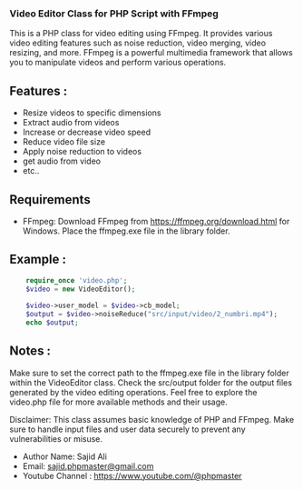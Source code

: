 ### Video Editor Class for PHP Script with FFmpeg
This is a PHP class for video editing using FFmpeg. It provides various video editing features such as noise reduction, video merging, video resizing, and more. FFmpeg is a powerful multimedia framework that allows you to manipulate videos and perform various operations.

## Features :
- Resize videos to specific dimensions
- Extract audio from videos
- Increase or decrease video speed
- Reduce video file size
- Apply noise reduction to videos 
- get audio from video 
-  etc..

## Requirements
- FFmpeg: Download FFmpeg from https://ffmpeg.org/download.html for Windows. Place the ffmpeg.exe file in the library folder.


## Example : 
```php
    require_once 'video.php';
    $video = new VideoEditor();
    
    $video->user_model = $video->cb_model;
    $output = $video->noiseReduce("src/input/video/2_numbri.mp4");
    echo $output;
```

## Notes :
Make sure to set the correct path to the ffmpeg.exe file in the library folder within the VideoEditor class.
Check the src/output folder for the output files generated by the video editing operations.
Feel free to explore the video.php file for more available methods and their usage.

Disclaimer: This class assumes basic knowledge of PHP and FFmpeg. Make sure to handle input files and user data securely to prevent any vulnerabilities or misuse.

- Author Name: Sajid Ali 
- Email: sajid.phpmaster@gmail.com
- Youtube Channel : https://www.youtube.com/@phpmaster